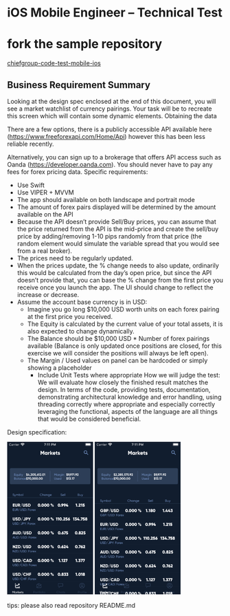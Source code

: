 # iOS Mobile Engineer – Technical Test

# fork the sample repository

[chiefgroup-code-test-mobile-ios](https://github.com/fishkingsin/chiefgroup-code-test-mobile-ios)

## Business Requirement Summary

Looking at the design spec enclosed at the end of this document, you will see a market watchlist
of currency pairings. Your task will be to recreate this screen which will contain some dynamic
elements.
Obtaining the data

There are a few options, there is a publicly accessible API available here
(https://www.freeforexapi.com/Home/Api) however this has been less reliable recently.

Alternatively, you can sign up to a brokerage that offers API access such as Oanda
(https://developer.oanda.com). You should never have to pay any fees for forex pricing data.
Specific requirements:

- Use Swift
- Use VIPER + MVVM
- The app should available on both landscape and portrait mode
- The amount of forex pairs displayed will be determined by the amount available on the API
- Because the API doesn’t provide Sell/Buy prices, you can assume that the price returned from
  the API is the mid-price and create the sell/buy price by adding/removing 1-10 pips randomly
  from that price (the random element would simulate the variable spread that you would see from
  a real broker).
- The prices need to be regularly updated.
- When the prices update, the % change needs to also update, ordinarily this would be
  calculated from the day’s open price, but since the API doesn’t provide that, you can base the %
  change from the first price you receive once you launch the app. The UI should change to
  reflect the increase or decrease.
- Assume the account base currency is in USD:
  - Imagine you go long $10,000 USD worth units on each forex pairing at the first price you
    received.
  - The Equity is calculated by the current value of your total assets, it is also expected to change
    dynamically.
  - The Balance should be $10,000 USD \* Number of forex pairings available (Balance is only
    updated once positions are closed, for this exercise we will consider the positions will always be
    left open).
  - The Margin / Used values on panel can be hardcoded or simply showing a placeholder
    - Include Unit Tests where appropriate How we will judge the test:
      We will evaluate how closely the finished result matches the design. In terms of the code, providing tests, documentation, demonstrating architectural knowledge and error handling, using threading correctly where appropriate and especially correctly leveraging the functional, aspects of the language are all things that would be considered beneficial.

Design specification:

<img src="screen1.png" width="200"/>
<img src="screen2.png" width="200"/>

tips: please also read repository README.md
